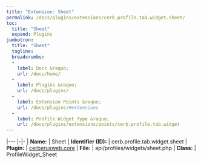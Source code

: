 ```yaml
---
title: "Extension: Sheet"
permalink: /docs/plugins/extensions/cerb.profile.tab.widget.sheet/
toc:
  title: "Sheet"
  expand: Plugins
jumbotron:
  title: "Sheet"
  tagline: 
  breadcrumbs:
  -
    label: Docs &raquo;
    url: /docs/home/
  -
    label: Plugins &raquo;
    url: /docs/plugins/
  -
    label: Extension Points &raquo;
    url: /docs/plugins/#extensions
  -
    label: Profile Widget Type &raquo;
    url: /docs/plugins/extensions/points/cerb.profile.tab.widget
---
```


|---
|-|-
| **Name:** | Sheet
| **Identifier (ID):** | cerb.profile.tab.widget.sheet
| **Plugin:** | [cerberusweb.core](/docs/plugins/cerberusweb.core/)
| **File:** | api/profiles/widgets/sheet.php
| **Class:** | ProfileWidget_Sheet

